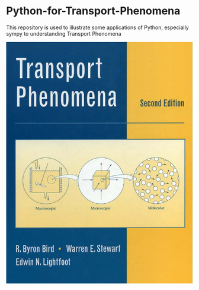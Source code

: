 # Python-for-Transport-Phenomena
This repository is used to illustrate some applications of Python, especially sympy to understanding Transport Phenomena

![](https://github.com/nickcafferry/Python-for-Transport-Phenomena/blob/master/Pictures/Transport%20Phenomena.png)
